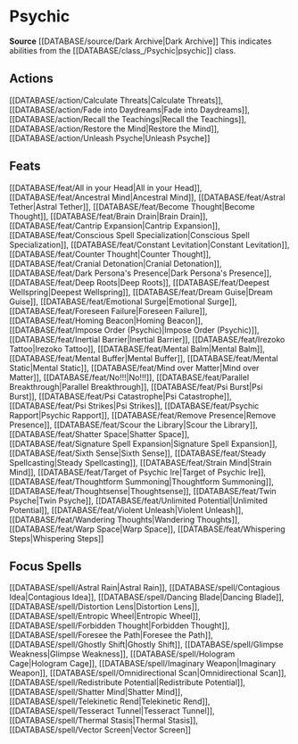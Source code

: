﻿---
id: '430'
name: Psychic
rarity: Common
source: '[[DATABASE/source/Dark Archive|Dark Archive]]'
trait:
- Psychic
type: Trait

---
# Psychic

**Source** [[DATABASE/source/Dark Archive|Dark Archive]]
This indicates abilities from the [[DATABASE/class_/Psychic|psychic]] class.

## Actions

[[DATABASE/action/Calculate Threats|Calculate Threats]], [[DATABASE/action/Fade into Daydreams|Fade into Daydreams]], [[DATABASE/action/Recall the Teachings|Recall the Teachings]], [[DATABASE/action/Restore the Mind|Restore the Mind]], [[DATABASE/action/Unleash Psyche|Unleash Psyche]]

## Feats

[[DATABASE/feat/All in your Head|All in your Head]], [[DATABASE/feat/Ancestral Mind|Ancestral Mind]], [[DATABASE/feat/Astral Tether|Astral Tether]], [[DATABASE/feat/Become Thought|Become Thought]], [[DATABASE/feat/Brain Drain|Brain Drain]], [[DATABASE/feat/Cantrip Expansion|Cantrip Expansion]], [[DATABASE/feat/Conscious Spell Specialization|Conscious Spell Specialization]], [[DATABASE/feat/Constant Levitation|Constant Levitation]], [[DATABASE/feat/Counter Thought|Counter Thought]], [[DATABASE/feat/Cranial Detonation|Cranial Detonation]], [[DATABASE/feat/Dark Persona's Presence|Dark Persona's Presence]], [[DATABASE/feat/Deep Roots|Deep Roots]], [[DATABASE/feat/Deepest Wellspring|Deepest Wellspring]], [[DATABASE/feat/Dream Guise|Dream Guise]], [[DATABASE/feat/Emotional Surge|Emotional Surge]], [[DATABASE/feat/Foreseen Failure|Foreseen Failure]], [[DATABASE/feat/Homing Beacon|Homing Beacon]], [[DATABASE/feat/Impose Order (Psychic)|Impose Order (Psychic)]], [[DATABASE/feat/Inertial Barrier|Inertial Barrier]], [[DATABASE/feat/Irezoko Tattoo|Irezoko Tattoo]], [[DATABASE/feat/Mental Balm|Mental Balm]], [[DATABASE/feat/Mental Buffer|Mental Buffer]], [[DATABASE/feat/Mental Static|Mental Static]], [[DATABASE/feat/Mind over Matter|Mind over Matter]], [[DATABASE/feat/No!!!|No!!!]], [[DATABASE/feat/Parallel Breakthrough|Parallel Breakthrough]], [[DATABASE/feat/Psi Burst|Psi Burst]], [[DATABASE/feat/Psi Catastrophe|Psi Catastrophe]], [[DATABASE/feat/Psi Strikes|Psi Strikes]], [[DATABASE/feat/Psychic Rapport|Psychic Rapport]], [[DATABASE/feat/Remove Presence|Remove Presence]], [[DATABASE/feat/Scour the Library|Scour the Library]], [[DATABASE/feat/Shatter Space|Shatter Space]], [[DATABASE/feat/Signature Spell Expansion|Signature Spell Expansion]], [[DATABASE/feat/Sixth Sense|Sixth Sense]], [[DATABASE/feat/Steady Spellcasting|Steady Spellcasting]], [[DATABASE/feat/Strain Mind|Strain Mind]], [[DATABASE/feat/Target of Psychic Ire|Target of Psychic Ire]], [[DATABASE/feat/Thoughtform Summoning|Thoughtform Summoning]], [[DATABASE/feat/Thoughtsense|Thoughtsense]], [[DATABASE/feat/Twin Psyche|Twin Psyche]], [[DATABASE/feat/Unlimited Potential|Unlimited Potential]], [[DATABASE/feat/Violent Unleash|Violent Unleash]], [[DATABASE/feat/Wandering Thoughts|Wandering Thoughts]], [[DATABASE/feat/Warp Space|Warp Space]], [[DATABASE/feat/Whispering Steps|Whispering Steps]]

## Focus Spells

[[DATABASE/spell/Astral Rain|Astral Rain]], [[DATABASE/spell/Contagious Idea|Contagious Idea]], [[DATABASE/spell/Dancing Blade|Dancing Blade]], [[DATABASE/spell/Distortion Lens|Distortion Lens]], [[DATABASE/spell/Entropic Wheel|Entropic Wheel]], [[DATABASE/spell/Forbidden Thought|Forbidden Thought]], [[DATABASE/spell/Foresee the Path|Foresee the Path]], [[DATABASE/spell/Ghostly Shift|Ghostly Shift]], [[DATABASE/spell/Glimpse Weakness|Glimpse Weakness]], [[DATABASE/spell/Hologram Cage|Hologram Cage]], [[DATABASE/spell/Imaginary Weapon|Imaginary Weapon]], [[DATABASE/spell/Omnidirectional Scan|Omnidirectional Scan]], [[DATABASE/spell/Redistribute Potential|Redistribute Potential]], [[DATABASE/spell/Shatter Mind|Shatter Mind]], [[DATABASE/spell/Telekinetic Rend|Telekinetic Rend]], [[DATABASE/spell/Tesseract Tunnel|Tesseract Tunnel]], [[DATABASE/spell/Thermal Stasis|Thermal Stasis]], [[DATABASE/spell/Vector Screen|Vector Screen]]
